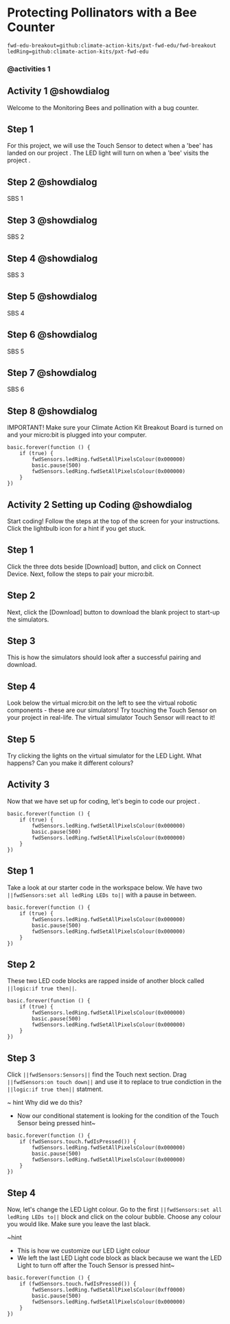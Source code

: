 # Protecting Pollinators with a Bee Counter
```package
fwd-edu-breakout=github:climate-action-kits/pxt-fwd-edu/fwd-breakout
ledRing=github:climate-action-kits/pxt-fwd-edu
```
### @activities 1 

## Activity 1 @showdialog 
Welcome to the Monitoring Bees and pollination with a bug counter. 

## Step 1 
For this project, we will use the Touch Sensor to detect when a 'bee' has landed on our project .  The LED light will turn on when a 'bee' visits the project .

## Step 2 @showdialog 
SBS 1 

## Step 3 @showdialog 
SBS 2 

## Step 4 @showdialog 
SBS 3 

## Step 5 @showdialog 
SBS 4

## Step 6 @showdialog 
SBS 5 

## Step 7 @showdialog 
SBS 6 

## Step 8 @showdialog 
IMPORTANT! Make sure your Climate Action Kit Breakout Board is turned on and your micro:bit is plugged into your computer. 


```package 
basic.forever(function () {
    if (true) {
        fwdSensors.ledRing.fwdSetAllPixelsColour(0x000000)
        basic.pause(500)
        fwdSensors.ledRing.fwdSetAllPixelsColour(0x000000)
    }
})
```
## Activity 2 Setting up Coding @showdialog 
Start coding! Follow the steps at the top of the screen for your instructions. Click the lightbulb icon for a hint if you get stuck. 

## Step 1 
Click the three dots beside [Download] button, and click on Connect Device. Next, follow the steps to pair your micro:bit. 

## Step 2 
Next, click the [Download] button to download the blank project to start-up the simulators. 

## Step 3 
This is how the simulators should look after a successful pairing and download. 

## Step 4 
Look below the virtual micro:bit on the left to see the virtual robotic components - these are our simulators! Try touching the Touch Sensor on your project in real-life. The virtual simulator Touch Sensor will react to it! 

## Step 5 
Try clicking the lights on the virtual simulator for the LED Light. What happens? Can you make it different colours?

## Activity 3 
Now that we have set up for coding, let's begin to code our project . 

```blocks 
basic.forever(function () {
    if (true) {
        fwdSensors.ledRing.fwdSetAllPixelsColour(0x000000)
        basic.pause(500)
        fwdSensors.ledRing.fwdSetAllPixelsColour(0x000000)
    }
})
```

## Step 1 
Take a look at our starter code in the workspace below. We have two ``||fwdSensors:set all ledRing LEDs to||`` with a pause in between. 

```blocks
basic.forever(function () {
    if (true) {
        fwdSensors.ledRing.fwdSetAllPixelsColour(0x000000)
        basic.pause(500)
        fwdSensors.ledRing.fwdSetAllPixelsColour(0x000000)
    }
})
```


## Step 2 
These two LED code blocks are rapped inside of another block called ``||logic:if true then||``.  

```blocks
basic.forever(function () {
    if (true) {
        fwdSensors.ledRing.fwdSetAllPixelsColour(0x000000)
        basic.pause(500)
        fwdSensors.ledRing.fwdSetAllPixelsColour(0x000000)
    }
})
```
## Step 3 
Click ``||fwdSensors:Sensors||`` find the Touch next section. Drag ``||fwdSensors:on touch down||`` and use it to replace to true condiction in the ``||logic:if true then||`` statment. 

~ hint Why did we do this?
- Now our conditional statement is looking for the condition of the Touch Sensor being pressed
  hint~
  
```blocks
basic.forever(function () {
    if (fwdSensors.touch.fwdIsPressed()) {
        fwdSensors.ledRing.fwdSetAllPixelsColour(0x000000)
        basic.pause(500)
        fwdSensors.ledRing.fwdSetAllPixelsColour(0x000000)
    }
})
```
## Step 4
Now, let's change the LED Light colour. Go to the first ``||fwdSensors:set all ledRing LEDs to||`` block and click on the colour bubble. Choose any colour you would like. Make sure you leave the last  black. 

~hint 
- This is how we customize our LED Light colour 
- We left the last LED Light code block as black because we want the LED Light to turn off after the Touch Sensor is pressed
hint~

```blocks
basic.forever(function () {
    if (fwdSensors.touch.fwdIsPressed()) {
        fwdSensors.ledRing.fwdSetAllPixelsColour(0xff0000)
        basic.pause(500)
        fwdSensors.ledRing.fwdSetAllPixelsColour(0x000000)
    }
})
``` 




